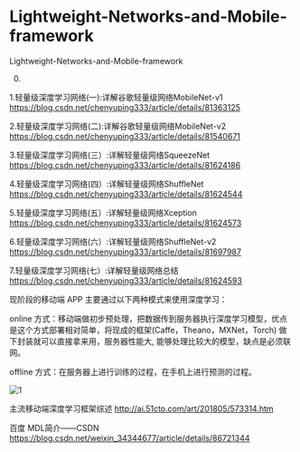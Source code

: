 # Lightweight-Networks-and-Mobile-framework
Lightweight-Networks-and-Mobile-framework

0. 

1.轻量级深度学习网络(一):详解谷歌轻量级网络MobileNet-v1    https://blog.csdn.net/chenyuping333/article/details/81363125

2.轻量级深度学习网络(二):详解谷歌轻量级网络MobileNet-v2    https://blog.csdn.net/chenyuping333/article/details/81540671

3.轻量级深度学习网络(三）:详解轻量级网络SqueezeNet         https://blog.csdn.net/chenyuping333/article/details/81624186

4.轻量级深度学习网络(四）:详解轻量级网络ShuffleNet         https://blog.csdn.net/chenyuping333/article/details/81624544

5.轻量级深度学习网络(五）:详解轻量级网络Xception           https://blog.csdn.net/chenyuping333/article/details/81624573

6.轻量级深度学习网络(六）:详解轻量级网络ShuffleNet-v2      https://blog.csdn.net/chenyuping333/article/details/81697987

7.轻量级深度学习网络(七）:详解轻量级网络总结               https://blog.csdn.net/chenyuping333/article/details/81624593


现阶段的移动端 APP 主要通过以下两种模式来使用深度学习：

online 方式：移动端做初步预处理，把数据传到服务器执行深度学习模型，优点是这个方式部署相对简单，将现成的框架(Caffe，Theano，MXNet，Torch) 做下封装就可以直接拿来用，服务器性能大, 能够处理比较大的模型，缺点是必须联网。

offline 方式：在服务器上进行训练的过程，在手机上进行预测的过程。

![1](https://github.com/ice609/Mobile-deep-learning-framework/blob/master/contrast.jpeg)



主流移动端深度学习框架综述                                http://ai.51cto.com/art/201805/573314.htm

百度 MDL简介——CSDN                                      https://blog.csdn.net/weixin_34344677/article/details/86721344
